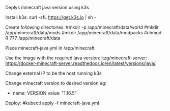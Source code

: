Deplys minecraft java version using k3s

Install k3s:
curl -sfL https://get.k3s.io | sh -

Create following directories:
#mkdir -p /app/minecraft/data/world
#mkdir /app/minecraft/data/mods
#mkdir /app/minecraft/data/modpacks
#chmod -R 777 /app/minecraft/data

Place minecraft-java.yml in /app/minecraft

Use the image with the required java version: 
itzg/minecraft-server:<tag>
https://docker-minecraft-server.readthedocs.io/en/latest/versions/java/

Change external IP to be the host running k3s

Change minecraft version to desired version eg:
 - name: VERSION
   value: "1.16.5"

Deploy:
#kubectl apply -f minecraft-java.yml
